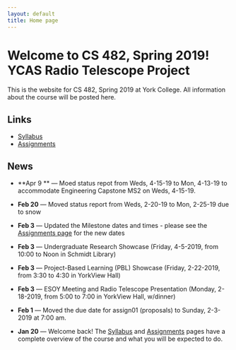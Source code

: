 ```yaml
---
layout: default
title: Home page
---
```


# Welcome to CS 482, Spring 2019!<br>YCAS Radio Telescope Project

This is the website for CS 482, Spring 2019 at York College.
All information about the course will be posted here.

## Links

* [Syllabus](syllabus.html)
* [Assignments](assign/index.html)

## News
* **Apr 9 ** &mdash; Moed status repot from Weds, 4-15-19 to Mon, 4-13-19 to accommodate Engineering Capstone MS2 on Weds, 4-15-19.

* **Feb 20** &mdash; Moved status report from Weds, 2-20-19 to Mon, 2-25-19 due to snow

* **Feb 3** &mdash; Updated the Milestone dates and times - please see the [Assignments page](assign/index.html) for the new dates

* **Feb 3** &mdash; Undergraduate Research Showcase (Friday, 4-5-2019, from 10:00 to Noon in Schmidt Library)

* **Feb 3** &mdash; Project-Based Learning (PBL) Showcase (Friday, 2-22-2019, from 3:30 to 4:30 in YorkView Hall)

* **Feb 3** &mdash; ESOY Meeting and Radio Telescope Presentation (Monday, 2-18-2019, from 5:00 to 7:00 in YorkView Hall, w/dinner)

* **Feb 1** &mdash; Moved the due date for assign01 (proposals) to Sunday, 2-3-2019 at 7:00 am.

* **Jan 20** &mdash; Welcome back!  The [Syllabus](syllabus.html) and [Assignments](assign/index.html) pages have a complete overview of the course and what you will be expected to do.

<!-- vim:set wrap: -->
<!-- vim:set linebreak: -->
<!-- vim:set nolist: -->
